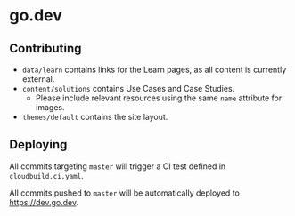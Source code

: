 # go.dev

## Contributing

- `data/learn` contains links for the Learn pages, as all content is currently external.
- `content/solutions` contains Use Cases and Case Studies.
  - Please include relevant resources using the same `name` attribute for images.
- `themes/default` contains the site layout.

## Deploying

All commits targeting `master` will trigger a CI test defined in `cloudbuild.ci.yaml`.

All commits pushed to `master` will be automatically deployed to https://dev.go.dev.
